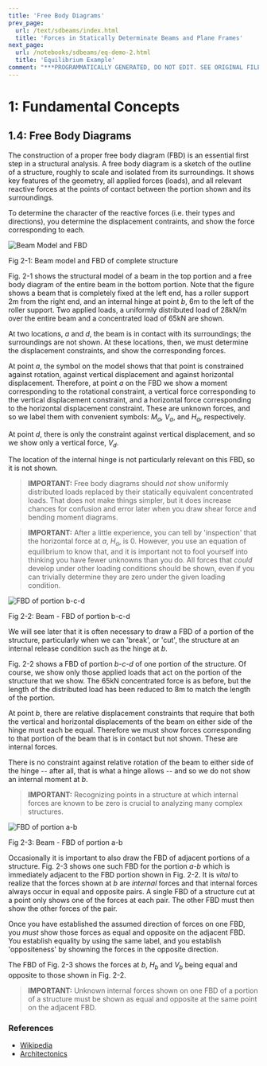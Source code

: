 ```yaml
---
title: 'Free Body Diagrams'
prev_page:
  url: /text/sdbeams/index.html
  title: 'Forces in Statically Determinate Beams and Plane Frames'
next_page:
  url: /notebooks/sdbeams/eq-demo-2.html
  title: 'Equilibrium Example'
comment: "***PROGRAMMATICALLY GENERATED, DO NOT EDIT. SEE ORIGINAL FILES IN /content***"
---
```

# 1: Fundamental Concepts

## 1.4: Free Body Diagrams


The construction of a proper free body diagram (FBD) is an essential
first step in a structural analysis.  A free body diagram is a sketch
of the outline of a structure, roughly to scale and isolated from its
surroundings.  It shows key features of the geometry, all applied
forces (loads), and all relevant reactive forces at the points of
contact between the portion shown and its surroundings.

To determine the character of the reactive forces (i.e. their types
and directions), you determine the displacement contraints, and show
the force corresponding to each.

![Beam Model and FBD](/images/sdbeams/fbd/drawing-1.svg)

   Fig 2-1: Beam model and FBD of complete structure

Fig. 2-1 shows the structural model of a beam in the top portion and a
free body diagram of the entire beam in the bottom portion.  Note that
the figure shows a beam that is completely fixed at the left end, has
a roller support 2m from the right end, and an internal hinge at point
*b*, 6m to the left of the roller support.  Two applied loads, a
uniformly distributed load of 28kN/m over the entire beam and a
concentrated load of 65kN are shown.

At two locations, *a* and *d*, the beam is in contact with its
surroundings; the surroundings are not shown.  At these locations,
then, we must determine the displacement constraints, and show the
corresponding forces.

At point *a*, the symbol on the model shows that that point is
constrained against rotation, against vertical displacement and
against horizontal displacement.  Therefore, at point *a* on the FBD
we show a moment corresponding to the rotational constraint, a
vertical force corresponding to the vertical displacement constraint,
and a horizontal force corresponding to the horizontal displacement
constraint.  These are unknown forces, and so we label them with
convenient symbols: $M_a$, $V_a$, and $H_a$,
respectively.

At point *d*, there is only the constraint against vertical
displacement, and so we show only a vertical force, $V_d$.

The location of the internal hinge is not particularly relevant on
this FBD, so it is not shown.

> **IMPORTANT:**
   Free body diagrams should *not* show uniformly distributed loads
   replaced by their statically equivalent concentrated loads.  That
   does not make things simpler, but it does increase chances for
   confusion and error later when you draw shear force and bending
   moment diagrams.

> **IMPORTANT:**
   After a little experience, you can tell by 'inspection' that the
   horizontal force at *a*, $H_a$, is 0.  However, you use an
   equation of equilibrium to know that, and it is important not to
   fool yourself into thinking you have fewer unknowns than you do.
   All forces that *could* develop under other loading conditions
   should be shown, even if you can trivially determine they are zero
   under the given loading condition.

![FBD of portion b-c-d](/images/sdbeams/fbd/drawing-2.svg)

   Fig 2-2: Beam - FBD of portion b-c-d

We will see later that it is often necessary to draw a FBD of a
portion of the structure, particularly when we can 'break', or 'cut',
the structure at an internal release condition such as the hinge at
*b*.

Fig. 2-2 shows a FBD of portion *b-c-d* of one portion of the
structure.  Of course, we show only those applied loads that act on
the portion of the structure that we show.  The 65kN concentrated
force is as before, but the length of the distributed load has been
reduced to 8m to match the length of the portion.

At point *b*, there are relative displacement constraints that require
that both the vertical and horizontal displacements of the beam on
either side of the hinge must each be equal.  Therefore we must show
forces corresponding to that portion of the beam that is in contact
but not shown.  These are internal forces.

There is no constraint against relative rotation of the beam to either
side of the hinge -- after all, that is what a hinge allows -- and so
we do not show an internal moment at *b*.

> **IMPORTANT:**
  Recognizing points in a structure at which internal forces are known to be zero is crucial to
  analyzing many complex structures.

![FBD of portion a-b](/images/sdbeams/fbd/drawing-3.svg)

   Fig 2-3: Beam - FBD of portion a-b

Occasionally it is important to also draw the FBD of adjacent portions
of a structure.  Fig. 2-3 shows one such FBD for the portion *a-b*
which is immediately adjacent to the FBD portion shown in Fig. 2-2.
It is *vital* to realize that the forces shown at *b* are *internal*
forces and that internal forces always occur in equal and opposite
pairs.  A single FBD of a structure cut at a point only shows one of
the forces at each pair.  The other FBD must then show the other forces
of the pair.

Once you have established the assumed direction of forces on one FBD,
you *must* show those forces as equal and opposite on the adjacent
FBD.  You establish equality by using the same label, and you
establish 'oppositeness' by showning the forces in the opposite
direction.

The FBD of Fig. 2-3 shows the forces at *b*, $H_b$ and $V_b$ being
equal and opposite to those shown in Fig. 2-2.

> **IMPORTANT:**
   Unknown internal forces shown on one FBD of a portion of a
   structure must be shown as equal and opposite at the same point on
   the adjacent FBD.

### References

* [Wikipedia](http://en.wikipedia.org/wiki/Free_body_diagram)
* [Architectonics](http://web.mit.edu/4.441/1_lectures/1_lecture14/1_lecture14.html)

